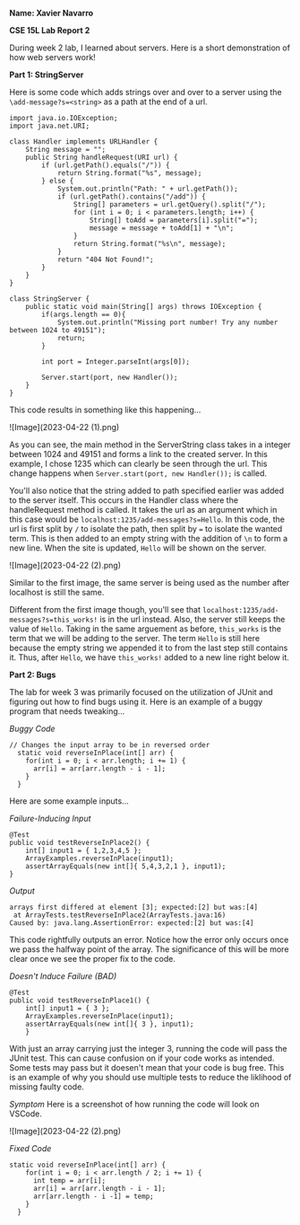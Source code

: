 __Name: Xavier Navarro__

__CSE 15L Lab Report 2__

During week 2 lab, I learned about servers. Here is a short demonstration of how web servers work! 

__Part 1: StringServer__

Here is some code which adds strings over and over to a server using the ```\add-message?s=<string>``` as a path at the end of a url.
```
import java.io.IOException;
import java.net.URI;

class Handler implements URLHandler {
    String message = "";
    public String handleRequest(URI url) {
        if (url.getPath().equals("/")) {
            return String.format("%s", message);
        } else {
            System.out.println("Path: " + url.getPath());
            if (url.getPath().contains("/add")) {
                String[] parameters = url.getQuery().split("/");
                for (int i = 0; i < parameters.length; i++) {
                    String[] toAdd = parameters[i].split("=");
                    message = message + toAdd[1] + "\n";
                }
                return String.format("%s\n", message);
            }
            return "404 Not Found!";
        }
    }
}

class StringServer {
    public static void main(String[] args) throws IOException {
        if(args.length == 0){
            System.out.println("Missing port number! Try any number between 1024 to 49151");
            return;
        }

        int port = Integer.parseInt(args[0]);

        Server.start(port, new Handler());
    }
}
```

This code results in something like this happening...

![Image](2023-04-22 (1).png)

As you can see, the main method in the ServerString class takes in a integer between 1024 and 49151 and forms a link to the created server. In this example, I chose 1235 which can clearly be seen through the url. This change happens when ```Server.start(port, new Handler());``` is called. 

You'll also notice that the string added to path specified earlier was added to the server itself. This occurs in the Handler class where the handleRequest method is called. It takes the url as an argument which in this case would be ```localhost:1235/add-messages?s=Hello```. In this code, the url is first split by ```/``` to isolate the path, then split by ```=``` to isolate the wanted term. This is then added to an empty string with the addition of ```\n``` to form a new line. When the site is updated, ```Hello``` will be shown on the server.

![Image](2023-04-22 (2).png)

Similar to the first image, the same server is being used as the number after localhost is still the same.

Different from the first image though, you'll see that ```localhost:1235/add-messages?s=this_works!``` is in the url instead. Also, the server still keeps the value of ```Hello```. Taking in the same arguement as before, ```this_works``` is the term that we will be adding to the server. The term ```Hello``` is still here because the empty string we appended it to from the last step still contains it. Thus, after ```Hello```, we have ```this_works!``` added to a new line right below it.

__Part 2: Bugs__

The lab for week 3 was primarily focused on the utilization of JUnit and figuring out how to find bugs using it. 
Here is an example of a buggy program that needs tweaking...

_Buggy Code_
```
// Changes the input array to be in reversed order
  static void reverseInPlace(int[] arr) {
    for(int i = 0; i < arr.length; i += 1) {
      arr[i] = arr[arr.length - i - 1];
    }
  }
```
Here are some example inputs...

_Failure-Inducing Input_
```
@Test 
public void testReverseInPlace2() {
    int[] input1 = { 1,2,3,4,5 };
    ArrayExamples.reverseInPlace(input1);
    assertArrayEquals(new int[]{ 5,4,3,2,1 }, input1);
}
```
_Output_
```
arrays first differed at element [3]; expected:[2] but was:[4]
 at ArrayTests.testReverseInPlace2(ArrayTests.java:16)
Caused by: java.lang.AssertionError: expected:[2] but was:[4]
```

This code rightfully outputs an error. Notice how the error only occurs once we pass the halfway point of the array. The significance of this will be more clear once we see the proper fix to the code.

_Doesn't Induce Failure (BAD)_
```
@Test 
public void testReverseInPlace1() {
    int[] input1 = { 3 };
    ArrayExamples.reverseInPlace(input1);
    assertArrayEquals(new int[]{ 3 }, input1);
	}
```
With just an array carrying just the integer 3, running the code will pass the JUnit test. This can cause confusion on if your code works as intended. Some tests may pass but it doesen't mean that your code is bug free. This is an example of why you should use multiple tests to reduce the liklihood of missing faulty code.

_Symptom_
Here is a screenshot of how running the code will look on VSCode.

![Image](2023-04-22 (2).png)

_Fixed Code_
```
static void reverseInPlace(int[] arr) {
    for(int i = 0; i < arr.length / 2; i += 1) {
      int temp = arr[i];
      arr[i] = arr[arr.length - i - 1];
      arr[arr.length - i -1] = temp;
    }
  }
```


